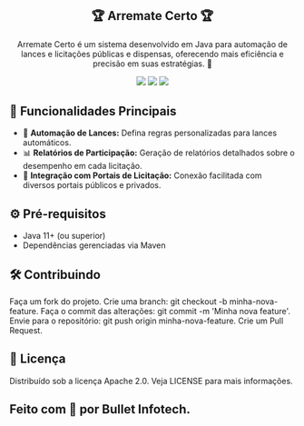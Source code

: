 ## <p align="center"> 🏆 Arremate Certo 🏆</p>

<p align="center">
Arremate Certo é um sistema desenvolvido em Java para automação de lances e licitações públicas e dispensas, oferecendo mais eficiência e precisão em suas estratégias. 🚀
</p>

<p align="center">
  <img src="https://img.shields.io/badge/versão-1.0-brightgreen">
  <img src="https://img.shields.io/badge/licença-Apache_2.0-blue">
  <img src="https://img.shields.io/badge/linguagem-Java_11+-orange">
</p>

## 🎯 Funcionalidades Principais

- 🔄 **Automação de Lances:** Defina regras personalizadas para lances automáticos.
- 📊 **Relatórios de Participação:** Geração de relatórios detalhados sobre o desempenho em cada licitação.
- 🔗 **Integração com Portais de Licitação:** Conexão facilitada com diversos portais públicos e privados.

## ⚙️ Pré-requisitos

- Java 11+ (ou superior)
- Dependências gerenciadas via Maven




## 🛠️ Contribuindo

<div>

Faça um fork do projeto.
Crie uma branch: git checkout -b minha-nova-feature.
Faça o commit das alterações: git commit -m 'Minha nova feature'.
Envie para o repositório: git push origin minha-nova-feature.
Crie um Pull Request.
</div>

 ## 📜 Licença
Distribuído sob a licença Apache 2.0. Veja LICENSE para mais informações.

## Feito com 💙 por Bullet Infotech.
